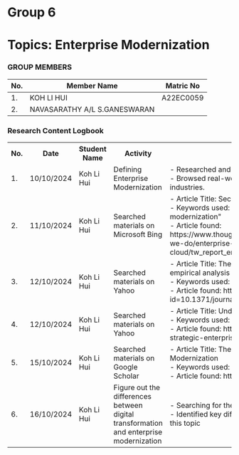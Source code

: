 # Group 6 
# Topics: Enterprise Modernization
### GROUP MEMBERS
|No. | Member Name | Matric No |
|--|--|--|
|1. | KOH LI HUI | A22EC0059 |
|2. |  NAVASARATHY A/L S.GANESWARAN |  |

<div class="logbook-section">
    <h3>Research Content Logbook</h3>
    <table>
        <tr>
            <th>No.</th>
            <th>Date</th>
            <th>Student Name</th>
            <th>Activity</th>
            <th>Details</th>
        </tr>
        <tr>
          <td>1.</td>
          <td>10/10/2024</td>
          <td>Koh Li Hui</td>
          <td>Defining Enterprise Modernization</td>
          <td>- Researched and reviewed various definitions of "Enterprise Modernization."<br>
              - Browsed real-world examples of enterprise modernization initiatives across industries.
          </td>
        </tr>
       <tr>
            <td>2.</td>
            <td>11/10/2024</td>
            <td>Koh Li Hui</td>
            <td>Searched materials on Microsoft Bing</td>
            <td>- Article Title: Secrets Of Successful Digital Transformation<br>
                - Keywords used: "comparative analysis key components of successful enterprise modernization"<br>
                - Article found: https://www.thoughtworks.com/content/dam/thoughtworks/documents/report/what-we-do/enterprise-modernization-platforms-cloud/tw_report_empc_forrester_modernization_opportunity_snapshot.pdf
            </td>
        </tr>
      <tr>
            <td>3.</td>
            <td>12/10/2024</td>
            <td>Koh Li Hui</td>
            <td>Searched materials on Yahoo</td>
            <td>- Article Title: The impact of digital transformation on enterprise performance: An empirical analysis based on China’s manufacturing export enterprises<br>
                - Keywords used: "key components of successful enterprise modernization"<br>
                - Article found: https://journals.plos.org/plosone/article?id=10.1371/journal.pone.0299723#sec001
            </td>
        </tr>
      <tr>
            <td>4.</td>
            <td>12/10/2024</td>
            <td>Koh Li Hui</td>
            <td>Searched materials on Yahoo</td>
            <td>- Article Title: Understanding Strategic Enterprise Modernization<br>
                - Keywords used: "key components of successful enterprise modernization"<br>
                - Article found: https://www.cai.io/resources/thought-leadership/understanding-strategic-enterprise-modernization
            </td>
        </tr>
      <tr>
            <td>5.</td>
            <td>15/10/2024</td>
            <td>Koh Li Hui</td>
            <td>Searched materials on Google Scholar</td>
            <td>- Article Title: The Essence of the Conceptual Model of Service Enterprises Modernization<br>
                - Keywords used: "enterprise modernization"<br>
                - Article found: https://dergipark.org.tr/en/download/article-file/363480
            </td>
        </tr>
        <tr>
            <td>6.</td>
            <td>16/10/2024</td>
            <td>Koh Li Hui</td>
            <td>Figure out the differences between digital transformation and enterprise modernization</td>
            <td>- Searching for the definition of digital transformation and enterprise modernization<br>
                - Identified key difference between both of them to understand more deeply about this topic
            </td>
        </tr>
    </table>
</div>
